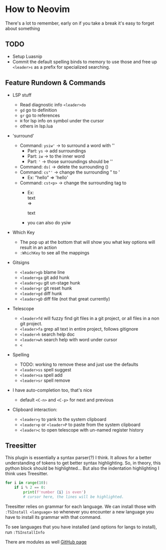 
# How to Neovim 

There's a lot to remember, early on if you take a break it's easy to forget about something

## TODO

- Setup Luasnip 
- Commit the default spelling binds to memory to use those and free up `<leader>s` as a prefix for
  specialized searching.

## Feature Rundown & Commands

- LSP stuff
  - Read diagnostic info `<leader>do`
  - `gd` go to definition
  - `gr` go to references
  - `H` for lsp info on symbol under the cursor
  - others in lsp.lua

- 'surround' 
  - Command: `ysiw'` -> to surround a word with ''
    - Part: `ys` -> add surroundings
    - Part: `iw` ->  to the inner word
    - Part: `'` -> those surroundings should be ''
  - Command: `ds(` -> delete the surrounding ()
  - Command: `cs"'` -> change the surrounding " to ' 
    - Ex: "hello" => 'hello'
  - Command: `cst<p>` -> change the surrounding tag to <p>
    - Ex: <div>text</div> => <p>text</p>
    - you can also do ysiw<tag>

- Which Key 
  - The pop up at the bottom that will show you what key options will result in an action 
  - `:WhichKey` to see all the mappings

- Gitsigns
  - `<leader>gb` blame line
  - `<leader>ga` git add hunk
  - `<leader>gu` git un-stage hunk
  - `<leader>gr` git reset hunk
  - `<leader>gd` diff hunk
  - `<leader>gD` diff file (not that great currently)

- Telescope
  - `<leader>fd` will fuzzy find git files in a git project, or all files in a non git project.
  - `<leader>fa` grep all text in entire project, follows gitignore
  - `<leader>h` search help doc
  - `<leader>wh` search help with word under cursor
  - `<`

- Spelling
  - TODO: working to remove these and just use the defaults
  - `<leader>ss` spell suggest
  - `<leader>sa` spell add
  - `<leader>sr` spell remove 

- I have auto-completion too, that's nice
  - default `<C-n>` and `<C-p>` for next and previous

- Clipboard interaction:
  - `<leader>y` to yank to the system clipboard
  - `<leader>p` or `<leader>P` to paste from the system clipboard
  - `<leader>c` to open telescope with un-named register history


## Treesitter 

This plugin is essentially a syntax parser(?) I think. It allows for a better 
understanding of tokens to get better syntax highlighting. So, in theory, this python 
block should be highlighted...
But also the indentation highlighting I think uses Treesitter.
```python 
for i in range(10): 
    if i % 2 == 0:
        print(f'number {i} is even')
        # cursor here, the lines will be highlighted. 
```

Treesitter relies on grammar for each language. We can install those with 
`:TSInstall <language>` so whenever you encounter a new language you have to install its 
grammar with that command. 

To see languages that you have installed (and options for langs to install), run 
`:TSInstallInfo` 

There are modules as well [GitHub page](https://github.com/nvim-treesitter/nvim-treesitter)

